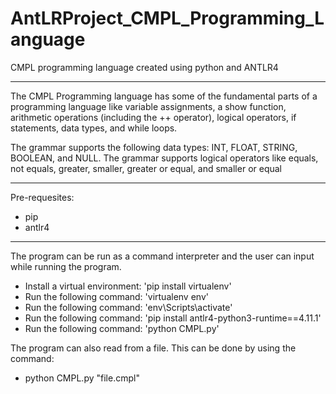 # AntLRProject_CMPL_Programming_Language
CMPL programming language created using python and ANTLR4

---

The CMPL Programming language has some of the fundamental parts of a programming language like variable assignments, a show function, arithmetic operations (including the ++ operator), logical operators, if statements, data types, and while loops.

The grammar supports the following data types: INT, FLOAT, STRING, BOOLEAN, and NULL.
The grammar supports logical operators like equals, not equals, greater, smaller, greater or equal, and smaller or equal 

---

Pre-requesites:

- pip
- antlr4

---

The program can be run as a command interpreter and the user can input while running the program.

- Install a virtual environment: 'pip install virtualenv'
- Run the following command: 'virtualenv env'
- Run the following command: 'env\Scripts\activate'
- Run the following command: 'pip install antlr4-python3-runtime==4.11.1'
- Run the following command: 'python CMPL.py'

The program can also read from a file.
This can be done by using the command: 

- python CMPL.py "file.cmpl"
